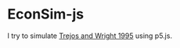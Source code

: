 # EconSim-js

I try to simulate [Trejos and Wright 1995](https://www.jstor.org/stable/2138721) using p5.js.
